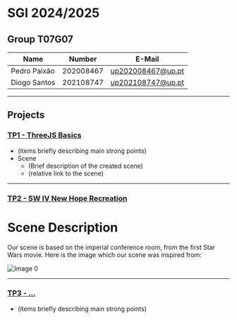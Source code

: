 # SGI 2024/2025

## Group T07G07
| Name             | Number    | E-Mail             |
| ---------------- | --------- | ------------------ |
| Pedro Paixão     | 202008467 | up202008467@up.pt  |
| Diogo Santos     | 202108747 | up202108747@up.pt  |

----

## Projects

### [TP1 - ThreeJS Basics](tp1)

- (items briefly describing main strong points)
- Scene
  - (Brief description of the created scene)
  - (relative link to the scene)

-----

### [TP2 - SW IV New Hope Recreation](tp2)

# Scene Description

Our scene is based on the imperial conference room, from the first Star Wars movie. Here is the image which our scene was inspired from: 

![Image 0](screenshots/Screenshot_0.png)


----

### [TP3 - ...](tp3)
- (items briefly describing main strong points)


